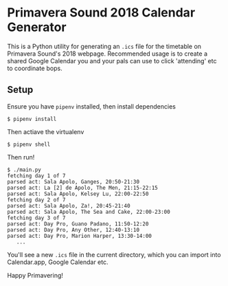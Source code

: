 # Primavera Sound 2018 Calendar Generator

This is a Python utility for generating an `.ics` file for the timetable on Primavera Sound's 2018 webpage. Recommended usage is to create a shared Google Calendar you and your pals can use to click 'attending' etc to coordinate bops.

## Setup

Ensure you have `pipenv` installed, then install dependencies

```
$ pipenv install
```

Then actiave the virtualenv

```
$ pipenv shell
```

Then run!

```
$ ./main.py
fetching day 1 of 7
parsed act: Sala Apolo, Ganges, 20:50-21:30
parsed act: La [2] de Apolo, The Men, 21:15-22:15
parsed act: Sala Apolo, Kelsey Lu, 22:00-22:50
fetching day 2 of 7
parsed act: Sala Apolo, Za!, 20:45-21:40
parsed act: Sala Apolo, The Sea and Cake, 22:00-23:00
fetching day 3 of 7
parsed act: Day Pro, Guano Padano, 11:50-12:20
parsed act: Day Pro, Any Other, 12:40-13:10
parsed act: Day Pro, Marion Harper, 13:30-14:00
   ...
```

You'll see a new `.ics` file in the current directory, which you can import into Calendar.app, Google Calendar etc.

Happy Primavering!

